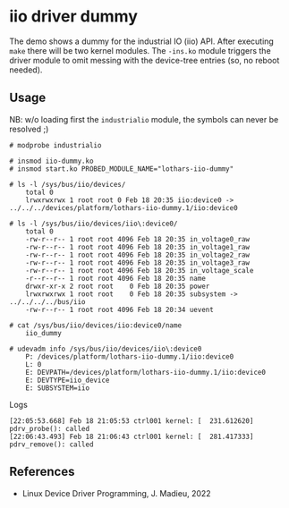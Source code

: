 # iio driver dummy

The demo shows a dummy for the industrial IO (iio) API. After
executing `make` there will be two kernel modules. The `-ins.ko`
module triggers the driver module to omit messing with the device-tree
entries (so, no reboot needed).  

## Usage

NB: w/o loading first the `industrialio` module, the symbols can never
be resolved ;)  

```
# modprobe industrialio

# insmod iio-dummy.ko
# insmod start.ko PROBED_MODULE_NAME="lothars-iio-dummy"
```

```
# ls -l /sys/bus/iio/devices/
    total 0
    lrwxrwxrwx 1 root root 0 Feb 18 20:35 iio:device0 -> ../../../devices/platform/lothars-iio-dummy.1/iio:device0

# ls -l /sys/bus/iio/devices/iio\:device0/
    total 0
    -rw-r--r-- 1 root root 4096 Feb 18 20:35 in_voltage0_raw
    -rw-r--r-- 1 root root 4096 Feb 18 20:35 in_voltage1_raw
    -rw-r--r-- 1 root root 4096 Feb 18 20:35 in_voltage2_raw
    -rw-r--r-- 1 root root 4096 Feb 18 20:35 in_voltage3_raw
    -rw-r--r-- 1 root root 4096 Feb 18 20:35 in_voltage_scale
    -r--r--r-- 1 root root 4096 Feb 18 20:35 name
    drwxr-xr-x 2 root root    0 Feb 18 20:35 power
    lrwxrwxrwx 1 root root    0 Feb 18 20:35 subsystem -> ../../../../bus/iio
    -rw-r--r-- 1 root root 4096 Feb 18 20:34 uevent

# cat /sys/bus/iio/devices/iio:device0/name
    iio_dummy

# udevadm info /sys/bus/iio/devices/iio\:device0
    P: /devices/platform/lothars-iio-dummy.1/iio:device0
    L: 0
    E: DEVPATH=/devices/platform/lothars-iio-dummy.1/iio:device0
    E: DEVTYPE=iio_device
    E: SUBSYSTEM=iio
```
Logs  
```
[22:05:53.668] Feb 18 21:05:53 ctrl001 kernel: [  231.612620] pdrv_probe(): called
[22:06:43.493] Feb 18 21:06:43 ctrl001 kernel: [  281.417333] pdrv_remove(): called
```

## References
* Linux Device Driver Programming, J. Madieu, 2022
